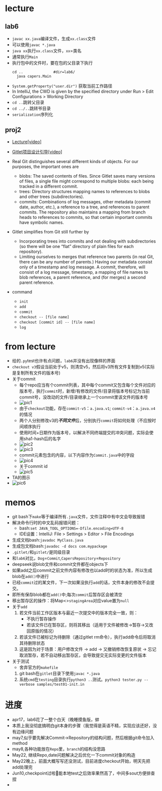 # lecture
## lab6
- ```javac xx.java```编译文件，生成```xx.class```文件
- 可以使用```javac *.java```
- ```java xx```执行`xx.class`文件，`xx`=类名
- 通常执行`Main`
- 执行包中的文件时，要在包的父目录下执行
  ```
  cd ..              #dir=lab6/
    java capers.Main
  ```
- ```System.getProperty("user.dir")``` 获取当前工作路径
- In IntelliJ, the CWD is given by the specified directory under Run > Edit Configurations > Working Directory
- ```cd ..```跳转父目录
- ```cd ../..```跳转爷目录
- `serialization`序列化

## proj2
- [Lecture[video]](https://www.bilibili.com/video/BV1QP4y1u7jv)
- [Gitlet项目设计引导[video]](https://www.bilibili.com/video/BV17V411Q7Ug)
- Real Git distinguishes several different kinds of objects. For our purposes, the important ones are

  - blobs: The saved contents of files. Since Gitlet saves many versions of files, a single file might correspond to multiple blobs: each being tracked in a different commit.
  - trees: Directory structures mapping names to references to blobs and other trees (subdirectories).
  - commits: Combinations of log messages, other metadata (commit date, author, etc.), a reference to a tree, and references to parent commits. The repository also maintains a mapping from branch heads to references to commits, so that certain important commits have symbolic names.
- Gitlet simplifies from Git still further by
  - Incorporating trees into commits and not dealing with subdirectories (so there will be one “flat” directory of plain files for each repository).
  - Limiting ourselves to merges that reference two parents (in real Git, there can be any number of parents.)
  Having our metadata consist only of a timestamp and log message. A commit, therefore, will consist of a log message, timestamp, a mapping of file names to blob references, a parent reference, and (for merges) a second parent reference.
- command
  - `init`
  - `add`
  - `commit`
  - `checkout -- [file name]`
  - `checkout [commit id] -- [file name]`
  - `log`
# from lecture
- 给的`.py`test也许有点问题，`lab6`并没有出现像样的界面
- `checkout v3`假设当前处于v5，则清空v5，然后将v3所有文件复制到v5(实际是复制所有文件的版本号)
- 关于commit
  - 每个repo应当有个commit列表，其中每个commit又包含每个文件对应的版本号，执行`commit`时，新增/有修改的文件/目录将版本号标记为当前commit号，没改动的文件/目录继承上一个commit里该文件的版本号
  - ![pic1](./pic/1.JPG)
  - 由于`checkout`功能，存在`commit-v5`：`a.java.v1`; `commit-v4`：`a.java.v4`的情况
  - 两个人分别修改v3的***不同文件***后，分别执行`commit`将如何处理（不应按时间顺序执行
  - 使用时间+日期作为版本号，以解决不同终端提交的冲突问题，实际会使用sha1-hash后的名字
  - ![pic2](./pic/2.JPG)
  - ![pic3](./pic/3.JPG)
  - commit元素包含的内容，以下内容作为`Commit.java`中的字段
  - ![pic4](./pic/4.JPG)
  - 关于commit id
  - ![pic5](./pic/5.JPG)
- TA的图示
- ![pic6](./pic/6.JPG)
# memos
- git bash下`make`等于编译所有`.java`文件，文件注释中有中文会导致报错
- 解决命令行时的中文乱码报错问题：
  - bash:`set JAVA_TOOL_OPTIONS=-Dfile.encoding=UTF-8`
  - IDE设置：IntelliJ: File > Settings > Editor > File Encodings
- 生成文档bash:`javadoc MyClass.java`
- 生成包文档bash:`javadoc -d docs com.mypackage`
- `.gitlet/`和`gitlet/`是同级目录
- 和`lab6`对比，`Dog`=`Commit`,`CapersRepository`=`Repository`
- deepseek说blob文件和commit文件都在objects下
- 如果add之后commit之前文件内容有修改也以add时的状态为准，所以生成blob在`add()`中进行
- 已经`commit`过的某文件，下一次如果没执行`add`的话，文件本身的修改不会提交。
- 即所有保存blob都在`add()`中;每次`commit`后暂存区会被清空
- 移出暂存区的操作：将Map<>`stagingArea`对应value置为`null`
- 关于`add`
  1. 若文件当前工作区版本与最近一次提交中的版本完全一致，则：
     - 不执行暂存操作
     - 若该文件已在暂存区，则将其移出（适用于文件被修改→暂存→又改回原版的情况）
  2. 若该文件已被标记为待删除（通过gitlet rm命令），执行add命令后将取消其待删除状态
  3. 这是因为对于场景：用户修改文件 → add → 又撤销修改恢复原状 → 忘记取消暂存，若不自动移出暂存区，会导致提交无实际变更的文件版本
- 关于测试
  - 舍弃官方的`makefile`
  1. git bash在`gitlet`目录下使用`javac *.java`
  2. 系统`cmd`在`testing`目录执行`python3 ..`测试。`python3 tester.py --verbose samples/test01-init.in`
# 进度
- apr17，lab6花了一整个白天（晚睡摸鱼版，蚌
- 本质上我没彻底搞明白git本身的步骤（我觉得是英语不精，实现应该还好，没有边缘问题
- may7,似乎要先解决Commit->Repository的结构问题，然后根据git命令加入method
- may8,各种功能放在`Repo`里，`branch`的结构没思路
- May22, 继续Repo,date问题解决之后优化一下commit对象的构造
- May22晚上，前面大概写写还没测试，目前进度checkout开始，明天先把add处理完
- Jun10,checkpoint过啦🥰能本地test之后效率果然高了，中间多sout方便排查捏
- 